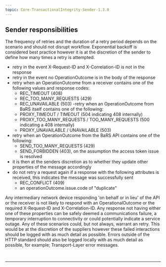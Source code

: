 ```yaml
---
topic: Core-TransactionalIntegrity-Sender-1.3.0
---
```


## Sender responsibilities

The frequency of retries and the duration of a retry period depends on the scenario and should not disrupt workflow. Exponential backoff is considered best practice however it is at the discretion of the sender to define how many times a retry is attempted.

- retry in the event X-Request-ID and X-Correlation-ID is not in the response
- retry in the event no OperationOutcome is in the body of the response
- retry when an OperationOutcome from a receiver contains one of the following values and response codes:
    - REC_TIMEOUT (408)
    - REC_TOO_MANY_REQUESTS (429)
    - REC_UNAVAILABLE (503)
-retry when an OperationOutcome from BaRS itself contains one of the following:
    - PROXY_TIMEOUT / TIMEOUT (504 indicating 408 internally)
    - PROXY_TOO_MANY_REQUESTS / TOO_MANY_REQUESTS (500 indicating a 408 internally)
    - PROXY_UNAVAILABLE  / UNAVAILABLE (503)
- retry when an OperationOutcome from the BaRS API contains one of the following:
    - SEND_TOO_MANY_REQUESTS (429)
    - SEND_FORBIDDEN (403), on the assumption the access token issue is resolved
- it is then at the senders discretion as to whether they update other properties of the message accordingly
- do not retry a request again if a response with the following attributes is received, this indicates the message was successfully sent
    - REC_CONFLICT (409)
    - an operationOutcome.issue.code of "duplicate"

Any intermediary network device responding 'on behalf or in lieu' of the API or the receiver is not likely to respond with an OperationalOutcome or the required X-Request-ID and X-Correlation-ID. Any response not having either one of these properties can be safely deemed a communications failure, a temporary interruption to connectivity or could potentially indicate a service outage. Any of these scenarios could, but not always, warrant an retry. This would be at the discretion of the suppliers however these failed interactions should be logged with as much detail as possible. Errors outside of the HTTP standard should also be logged locally with as much detail as possible, for example; Transport-Layer error messages.

<br>
<hr>